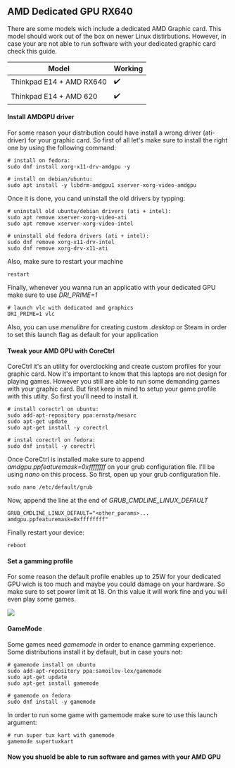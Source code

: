 ## AMD Dedicated GPU RX640

There are some models wich include a dedicated AMD Graphic card. This model should work out of the box on newer Linux distirbutions. However, in case your are not able to run software with your dedicated graphic card check this guide.

| Model                             | Working            |
|-----------------------------------|--------------------|
| Thinkpad E14 + AMD RX640          | :heavy_check_mark: |
| Thinkpad E14 + AMD 620            | :heavy_check_mark: | 


#### Install AMDGPU driver

For some reason your distribution could have install a wrong driver (ati-driver) for your graphic card. So first of all let's make sure to install the right one by using the following command:

    # install on fedora:
    sudo dnf install xorg-x11-drv-amdgpu -y
    
    # install on debian/ubuntu:
    sudo apt install -y libdrm-amdgpu1 xserver-xorg-video-amdgpu
    
Once it is done, you cand uninstall the old drivers by typping:

    # uninstall old ubuntu/debian drivers (ati + intel):
    sudo apt remove xserver-xorg-video-ati
    sudo apt remove xserver-xorg-video-intel
    
    # uninstall old fedora drivers (ati + intel):
    sudo dnf remove xorg-x11-drv-intel 
    sudo dnf remove xorg-drv-x11-ati
 
Also, make sure to restart your machine

    restart
    
Finally, whenever you wanna run an applicatio with your dedicated GPU make sure to use *DRI_PRIME=1*

    # launch vlc with dedicated amd graphics
    DRI_PRIME=1 vlc
    
Also, you can use *menulibre* for creating custom *.desktop* or Steam in order to set this launch flag as default for your application

#### Tweak your AMD GPU with CoreCtrl

CoreCtrl it's an utility for overclocking and create custom profiles for your graphic card. Now it's important to know that this laptops are not design for playing games. However you still are able to run some demanding games with your graphic card. But first keep in mind to setup your game profile with this utlity. So first you'll need to install it.

    # install corectrl on ubuntu:
    sudo add-apt-repository ppa:ernstp/mesarc
    sudo apt-get update
    sudo apt-get install -y corectrl
    
    # instal corectrl on fedora:
    sudo dnf install -y corectrl
    
Once CoreCtrl is installed make sure to append *amdgpu.ppfeaturemask=0xffffffff* on your grub configuration file. I'll be using *nano* on this process. So first, open up your grub configuration file.
 
    sudo nano /etc/default/grub
    
Now, append the line at the end of *GRUB_CMDLINE_LINUX_DEFAULT*

    GRUB_CMDLINE_LINUX_DEFAULT="<other_params>... amdgpu.ppfeaturemask=0xffffffff"
    
Finally restart your device:

    reboot
    
#### Set a gamming profile

For some reason the default profile enables up to 25W for your dedicated GPU wich is too much and maybe you could damage on your hardware. So make sure to set power limit at 18. On this value it will work fine and you will even play some games.

![](https://github.com/rodmaureirac/thinkpad-e14-linux/blob/main/tweaks/amdgpu-rx640/corectrl-rx640.png?raw=true)


#### GameMode

Some games need *gamemode* in order to enance gamming experience. Some distributions install it by default, but in case yours not:

    # gamemode install on ubuntu
    sudo add-apt-repository ppa:samoilov-lex/gamemode   
    sudo apt-get update
    sudo apt-get install gamemode
    
    # gamemode on fedora
    sudo dnf install -y gamemode
    
In order to run some game with gamemode make sure to use this launch argument:

    # run super tux kart with gamemode
    gamemode supertuxkart
    
#### Now you shuold be able to run software and games with your AMD GPU
